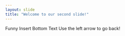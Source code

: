 ```yaml
---
layout: slide
title: "Welcome to our second slide!"
---
```

Funny
Insert Bottom Text
Use the left arrow to go back!